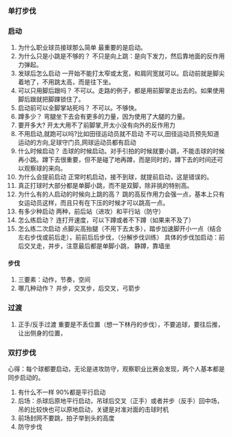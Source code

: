### 单打步伐
### 启动
1. 为什么职业球员接球那么简单
最重要的是启动。
2. 为什么只是小跳是不够的？
不只是向上跳：是向下发力，然后靠地面的反作用力弹起。
3. 发球后怎么启动
一开始不能打太窄或太宽，和肩同宽就可以。启动前就是脚尖着地了，不用跳太高，而是往下坐。
4. 可以只用脚后跟吗？
不可以。走路的例子，都是用前脚掌走出去的。如果使用脚后跟就把脚踝锁住了。
5. 启动前可以全脚掌站死吗？
不可以。不够快。
6. 蹲多少？
弯腿坐下去会有更多的力量，因为使用了大腿的力量。 
7. 要开多大?
开太大用不了前脚掌,开太小没有向外的反作用力
8. 不用启动,就跑可以吗?比如田径运动员就不启动
不可以,田径运动员预先知道运动的方向,足球守门员,网球运动员都有启动
9. 什么时候启动？
击球的时候启动。对手引拍的时候就要小跳，不能击球的时候再小跳。蹲下去很重要，但不是碰了地再蹲，而是同时的，蹲下去的时间还可以观察球的来向。
10. 为什么会提前启动
正常时机启动，接不到球，就提前启动，这是错误的。
11. 真正打球时大部分都是单脚小跳，而不是双脚，除非挑的特别高。 
12. 为什么有的人启动的时候向上跳的高？
跳的高反作用力会强一点，基本上只有女运动员这样，而且只有在下压的时候才可以跳高一点。 
13. 有多少种启动
两种，前后站（进攻）和平行站（防守）
14. 怎么练启动？
连打开速度，可以下蹲或者不下蹲（如果来不及了）
15. 怎么练二次启动
点脚尖高抬腿（不用下去太多），踏步加速脚开小一点（结合左右步伐或前后走），前前后后步伐，（分解步伐训练）
具体的步伐加启动：前后交叉走，并步，注意最后都是单脚小跳，
静蹲，靠墙坐

#### 步伐
1. 三要素：动作，节奏，空间
2. 哪几种动作？
并步，交叉步，后交叉，弓箭步
### 过渡
1. 正手/反手过渡
重要是不丢位置（想一下林丹的步伐），不要追球，要往后推，让出侧身的位置，

### 双打步伐
心得：每个球都要启动，无论是进攻防守，观察职业比赛会发现，两个人基本都是同步启动的。
1. 有什么不一样
90%都是平行启动
2. 后场：杀球后原地平行启动，吊球后交叉（正手）或者并步（反手）回中场，吊的比较快也可以原地启动，关键是对准对面的击球时机
3. 前场封网不要跳，拍子举到头的高度
4. 防守步伐